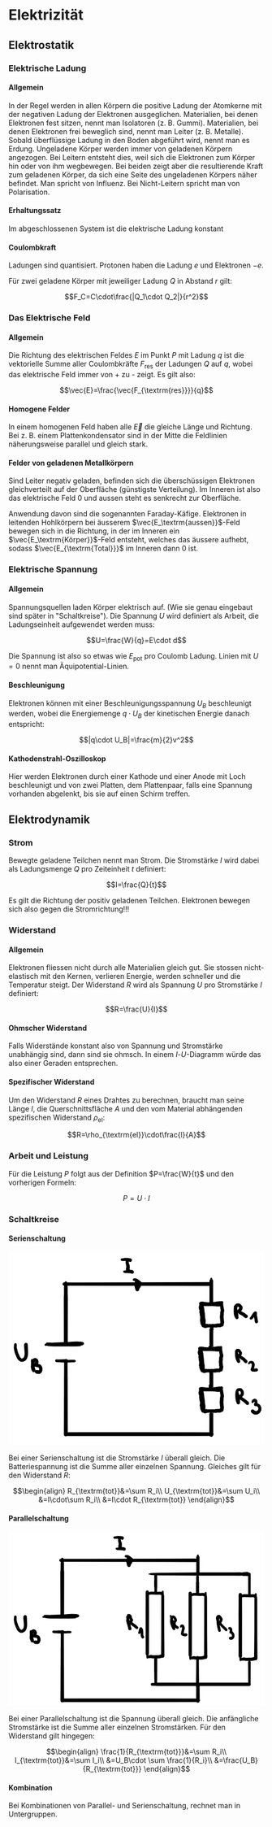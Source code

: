 # Elektrizität

## Elektrostatik

### Elektrische Ladung

#### Allgemein

In der Regel werden in allen Körpern die positive Ladung der Atomkerne mit der negativen Ladung der Elektronen ausgeglichen. Materialien, bei denen Elektronen fest sitzen, nennt man Isolatoren (z. B. Gummi). Materialien, bei denen Elektronen frei beweglich sind, nennt man Leiter (z. B. Metalle). Sobald überflüssige Ladung in den Boden abgeführt wird, nennt man es Erdung. 
Ungeladene Körper werden immer von geladenen Körpern angezogen. Bei Leitern entsteht dies, weil sich die Elektronen zum Körper hin oder von ihm wegbewegen. Bei beiden zeigt aber die resultierende Kraft zum geladenen Körper, da sich eine Seite des ungeladenen Körpers näher befindet. Man spricht von Influenz. Bei Nicht-Leitern spricht man von Polarisation.

#### Erhaltungssatz

Im abgeschlossenen System ist die elektrische Ladung konstant

#### Coulombkraft

Ladungen sind quantisiert. Protonen haben die Ladung $e$ und Elektronen $-e$.

Für zwei geladene Körper mit jeweiliger Ladung $Q$ in Abstand $r$ gilt:

$$F_C=C\cdot\frac{|Q_1\cdot Q_2|}{r^2}$$

### Das Elektrische Feld

#### Allgemein

Die Richtung des elektrischen Feldes $E$ im Punkt $P$ mit Ladung $q$ ist die vektorielle Summe aller Coulombkräfte $F_{\textrm{res}}$ der Ladungen $Q$ auf $q$, wobei das elektrische Feld immer von + zu - zeigt. Es gilt also:

$$\vec{E}=\frac{\vec{F_{\textrm{res}}}}{q}$$

#### Homogene Felder

In einem homogenen Feld haben alle $\vec{E}$ die gleiche Länge und Richtung. Bei z. B. einem Plattenkondensator sind in der Mitte die Feldlinien näherungsweise parallel und gleich stark.

#### Felder von geladenen Metallkörpern

Sind Leiter negativ geladen, befinden sich die überschüssigen Elektronen gleichverteilt auf der Oberfläche (günstigste Verteilung). Im Inneren ist also das elektrische Feld 0 und aussen steht es senkrecht zur Oberfläche.

Anwendung davon sind die sogenannten Faraday-Käfige. Elektronen in leitenden Hohlkörpern bei äusserem $\vec{E_\textrm{aussen}}$-Feld bewegen sich in die Richtung, in der im Inneren ein $\vec{E_\textrm{Körper}}$-Feld entsteht, welches das äussere aufhebt, sodass $\vec{E_{\textrm{Total}}}$ im Inneren dann 0 ist.

### Elektrische Spannung

#### Allgemein

Spannungsquellen laden Körper elektrisch auf. (Wie sie genau eingebaut sind später in "Schaltkreise"). Die Spannung $U$ wird definiert als Arbeit, die Ladungseinheit aufgewendet werden muss:

$$U=\frac{W}{q}=E\cdot d$$

Die Spannung ist also so etwas wie $E_{\textrm{pot}}$ pro Coulomb Ladung. Linien mit $U=0$ nennt man Äquipotential-Linien.

#### Beschleunigung

Elektronen können mit einer Beschleunigungsspannung $U_B$ beschleunigt werden, wobei die Energiemenge $q\cdot U_B$ der kinetischen Energie danach entspricht:

$$|q\cdot U_B|=\frac{m}{2}v^2$$

#### Kathodenstrahl-Oszilloskop

Hier werden Elektronen durch einer Kathode und einer Anode mit Loch beschleunigt und von zwei Platten, dem Plattenpaar, falls eine Spannung vorhanden abgelenkt, bis sie auf einen Schirm treffen.

## Elektrodynamik

### Strom

Bewegte geladene Teilchen nennt man Strom. Die Stromstärke $I$ wird dabei als Ladungsmenge $Q$ pro Zeiteinheit $t$ definiert:

$$I=\frac{Q}{t}$$

Es gilt die Richtung der positiv geladenen Teilchen. Elektronen bewegen sich also gegen die Stromrichtung!!!

### Widerstand

#### Allgemein

Elektronen fliessen nicht durch alle Materialien gleich gut. Sie stossen nicht-elastisch mit den Kernen, verlieren Energie, werden schneller und die Temperatur steigt. Der Widerstand $R$ wird als Spannung $U$ pro Stromstärke $I$ definiert:

$$R=\frac{U}{I}$$

#### Ohmscher Widerstand

Falls Widerstände konstant also von Spannung und Stromstärke unabhängig sind, dann sind sie ohmsch. In einem $I$-$U$-Diagramm würde das also einer Geraden entsprechen. 

#### Spezifischer Widerstand

Um den Widerstand $R$ eines Drahtes zu berechnen, braucht man seine Länge $l$, die Querschnittsfläche $A$ und den vom Material abhängenden spezifischen Widerstand $\rho_{\textrm{el}}$:

$$R=\rho_{\textrm{el}}\cdot\frac{l}{A}$$

### Arbeit und Leistung

Für die Leistung $P$ folgt aus der Definition $P=\frac{W}{t}$ und den vorherigen Formeln:

$$P=U\cdot I$$

### Schaltkreise

#### Serienschaltung

![Serienschaltung](../img/elek1.png)

Bei einer Serienschaltung ist die Stromstärke $I$ überall gleich. Die Batteriespannung ist die Summe aller einzelnen Spannung. Gleiches gilt für den Widerstand $R$:

$$\begin{align}
	R_{\textrm{tot}}&=\sum R_i\\
	U_{\textrm{tot}}&=\sum U_i\\
	&=I\cdot\sum R_i\\
	&=I\cdot R_{\textrm{tot}}
\end{align}$$

#### Parallelschaltung

![Parallelschaltung](../img/elek2.png)

Bei einer Parallelschaltung ist die Spannung überall gleich. Die anfängliche Stromstärke ist die Summe aller einzelnen Stromstärken. Für den Widerstand gilt hingegen:

$$\begin{align}
	\frac{1}{R_{\textrm{tot}}}&=\sum R_i\\
	I_{\textrm{tot}}&=\sum I_i\\
	&=U_B\cdot \sum \frac{1}{R_i}\\
	&=\frac{U_B}{R_{\textrm{tot}}}
\end{align}$$

#### Kombination

Bei Kombinationen von Parallel- und Serienschaltung, rechnet man in Untergruppen.

